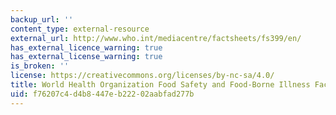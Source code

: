 ```yaml
---
backup_url: ''
content_type: external-resource
external_url: http://www.who.int/mediacentre/factsheets/fs399/en/
has_external_licence_warning: true
has_external_license_warning: true
is_broken: ''
license: https://creativecommons.org/licenses/by-nc-sa/4.0/
title: World Health Organization Food Safety and Food-Borne Illness Fact Sheet
uid: f76207c4-d4b8-447e-b222-02aabfad277b
---
```

